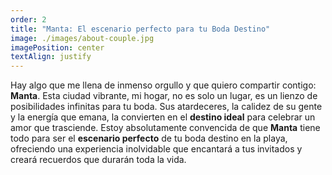 ```yaml
---
order: 2
title: "Manta: El escenario perfecto para tu Boda Destino"
image: ./images/about-couple.jpg
imagePosition: center
textAlign: justify
---
```


Hay algo que me llena de inmenso orgullo y que quiero compartir contigo: **Manta**. Esta ciudad vibrante, mi hogar, no es solo un lugar, es un lienzo de posibilidades infinitas para tu boda. Sus atardeceres, la calidez de su gente y la energía que emana, la convierten en el **destino ideal** para celebrar un amor que trasciende. Estoy absolutamente convencida de que **Manta** tiene todo para ser el **escenario perfecto** de tu boda destino en la playa, ofreciendo una experiencia inolvidable que encantará a tus invitados y creará recuerdos que durarán toda la vida.
